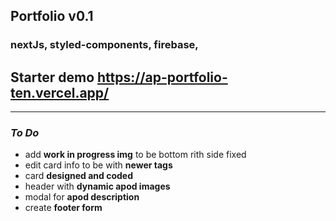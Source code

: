 ## Portfolio v0.1 

### nextJs, styled-components, firebase,


## Starter demo https://ap-portfolio-ten.vercel.app/

_______

### _To Do_
* add __work in progress img__ to be bottom rith side fixed
* edit card info to be with __newer tags__ 
* card __designed and coded__
* header with __dynamic apod images__
* modal for __apod description__
* create __footer form__
